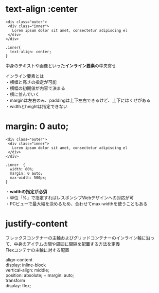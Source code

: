  # text-align :center
 
 ```
 <div class="outer">
  <div class="inner">
    Lorem ipsum dolor sit amet, consectetur adipiscing el
  </div>
</div>
```
```
.inner{
  text-align: center;
}
```

中身のテキストや画像といった**インライン要素**の中央寄せ  

インライン要素とは  
・横幅と高さの指定が可能  
・横幅の初期値が内容で決まる  
・横に並んでいく  
・marginは左右のみ、paddingは上下左右できるけど、上下にはくせがある  
・widthとheightは指定できない  

# margin: 0 auto;

 
 ```
 <div class="outer">
  <div class="inner">
    Lorem ipsum dolor sit amet, consectetur adipiscing el
  </div>
</div>
```
```
.inner  {
  width: 80%;
  margin: 0 auto;
  max-width: 500px;
}
```
・**widthの指定が必須**   
・単位「%」で指定すればレスポンシブWebデザインへの対応が可   
・PCビューで最大幅を決めるため、合わせてmax-widthを使うこともある  

 
 # justify-content 
 
フレックスコンテナーの主軸およびグリッドコンテナーのインライン軸に沿って、中身のアイテムの間や周囲に間隔を配置する方法を定義  
Flexコンテナの主軸に対する配置

align-content  
display: inline-block  
vertical-align: middle;  
position: absolute; + margin: auto;  
 transform  
 display: flex;  
